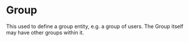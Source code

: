 # Group
This used to define a group entity, e.g. a group of users.  The Group itself may have other groups within it.

